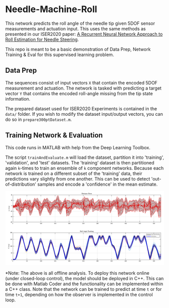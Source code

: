 # Needle-Machine-Roll
This network predicts the roll angle of the needle tip given 5DOF sensor measurements and actuation input.
This uses the same methods as presented in our ISER2020 paper: [A Recurrent Neural Network Approach to
Roll Estimation for Needle Steering](https://research.vuse.vanderbilt.edu/MEDLab/sites/default/files/papers/Emerson2020_ISER.pdf).

This repo is meant to be a basic demonstration of Data Prep, Network Training & Eval for this supervised learning problem.

## Data Prep
The sequences consist of input vectors ```X``` that contain the encoded 5DOF measurement and actuation.
The network is tasked with predicting a target vector ```Y``` that contains the encoded roll-angle missing from the tip state information.

The prepared dataset used for ISER2020 Experiments is contained in the ```data/``` folder. If you wish to modify the dataset input/output vectors, you can do so in ```prepare300ptDataset.m```.

## Training Network & Evaluation
This code runs in MATLAB with help from the Deep Learning Toolbox. 

The script ```trainAndEvaluate.m``` will load the dataset, partition it into 'training', 'validation', and 'test' datasets.
The 'training' dataset is then partitioned again ```k```-times to train an ensemble of ```k``` component networks. Because each network is trained on a different subset of the 'training' data, their predictions vary slightly from one another. This can be used to detect 'out-of-distribution' samples and encode a 'confidence' in the mean estimate.

![ensemble](resources/ensemble.png)

*Note: The above is all offline analysis. To deploy this network online (under closed-loop control), the model should be deployed in C++. This can be done with Matlab Coder and the functionality can be implemented within a C++ class. Note that the network can be trained to predict at time ```t``` or for time ```t+1```, depending on how the observer is implemented in the control loop.